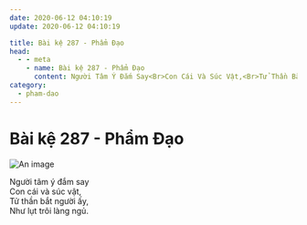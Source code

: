 ```yaml
---
date: 2020-06-12 04:10:19
update: 2020-06-12 04:10:19

title: Bài kệ 287 - Phẩm Đạo
head:
  - - meta
    - name: Bài kệ 287 - Phẩm Đạo
      content: Người Tâm Ý Đắm Say<Br>Con Cái Và Súc Vật,<Br>Tử Thần Bắt Người Ấy,<Br>Như Lụt Trôi Làng Ngủ.<Br>
category:
  - pham-dao
---
```


# Bài kệ 287 - Phẩm Đạo

![An image](/img/pham-dao/pham-dao-287.jpg)

Người tâm ý đắm say<br>Con cái và súc vật,<br>Tử thần bắt người ấy,<br>Như lụt trôi làng ngủ.<br>
